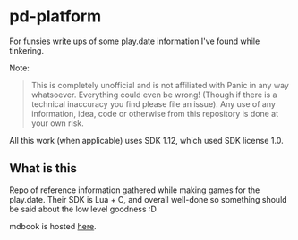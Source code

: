 # pd-platform

For funsies write ups of some play.date information I've found while tinkering.

Note:
> This is completely unofficial and is not affiliated with Panic in any way whatsoever. Everything could even be wrong! (Though if there is a technical inaccuracy you find please file an issue). Any use of any information, idea, code or otherwise from this repository is done at your own risk.

All this work (when applicable) uses SDK 1.12, which used SDK license 1.0.

## What is this

Repo of reference information gathered while making games for the play.date.
Their SDK is Lua + C, and overall well-done so something should be said about
the low level goodness :D

mdbook is hosted [here](https://pd-platform.lockbox.sh).